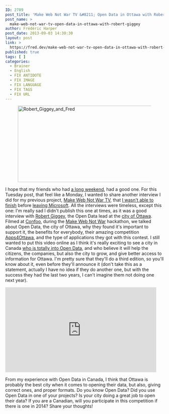 ```yaml
---
ID: 2789
post_title: 'Make Web Not War TV &#8211; Open Data in Ottawa with Robert Giggey'
post_name: >
  make-web-not-war-tv-open-data-in-ottawa-with-robert-giggey
author: Frédéric Harper
post_date: 2013-09-03 14:30:30
layout: post
link: >
  https://fred.dev/make-web-not-war-tv-open-data-in-ottawa-with-robert-giggey/
published: true
tags: [ ]
categories:
  - Brainer
  - English
  - FIX ANTIDOTE
  - FIX IMAGE
  - FIX LANGUAGE
  - FIX TAGS
  - FIX URL
---
```

<figure><img alt="Robert_Giggey_and_Fred" src="http://fred.dev/wp-content/uploads/2013/09/Robert_Giggey_and_Fred.jpg" width="600" height="243"/></figure><p>I hope that my friends who had <a title="Happy Labour Day" href="https://fred.dev/happy-labour-day/">a long weekend</a>, had a good one. For this Tuesday post, that feel like a Monday, I wanted to share another interview I did for my previous project, <a href="https://fred.dev/tag/make-web-not-war-tv/">Make Web Not War TV</a>, that <a title="Make Web Not War TV – An unfinished project" href="https://fred.dev/make-web-not-war-tv-an-unfinished-project/">I wasn't able to finish</a> before <a title="I’m leaving Microsoft, looking for a new opportunity" href="http://fred.dev/im-leaving-microsoft-looking-for-a-new-opportunity/">leaving Microsoft</a>. All the interviews were timeless, except this one: I'm really sad I didn't publish this one at times, as it was a good interview with <a href="https://twitter.com/rob_giggey" target="_blank" rel="noopener noreferrer">Robert Giggey</a>, the Open Data lead at the <a href="https://ottawa.ca/en" target="_blank" rel="noopener noreferrer">city of Ottawa</a>. Filmed at <a href="https://confoo.ca/en" target="_blank" rel="noopener noreferrer">Confoo</a>, during the <a href="https://web.archive.org/web/20130628080719/http://www.webnotwar.ca/" target="_blank" rel="noopener noreferrer">Make Web Not War</a> hackathon, we talked about Open Data, the city of Ottawa, why they found it's important to support it, the benefits for everybody, their amazing competition <a href="https://apps4ottawa.ca/" target="_blank" rel="noopener noreferrer">Apps4Ottawa</a>, and the type of applications they got with this contest. I still wanted to put this video online as I think it's really exciting to see a city in Canada <a href="http://data.ottawa.ca/" target="_blank" rel="noopener noreferrer">who is totally into Open Data</a>, and who believe it will help the citizens, the companies, but also the city to grow, and give better access to information for Ottawa. I'm pretty sure that they'll do a third edition, so you'll know about it, even before they'll announce it (don't take this as a statement, actually I have no idea if they do another one, but with the success they had the last two years, I can't imagine them not doing one next year).</p><div class="embed video YouTube"><iframe width="480" height="270" src="https://www.youtube.com/embed/AwE8kajQfSE?feature=oembed" frameborder="0" allowfullscreen></iframe></div><p>From my experience with Open Data in Canada, I think that Ottawa is probably the best city when it comes to opening their data, but also, giving correct ones, and proper formats. Do you know Open Data? Did you use Open Data in one of your projects? Is your city doing a great job to open their data? If you are a Canadian, will you participate in this competition if there is one in 2014? Share your thoughts!</p> 